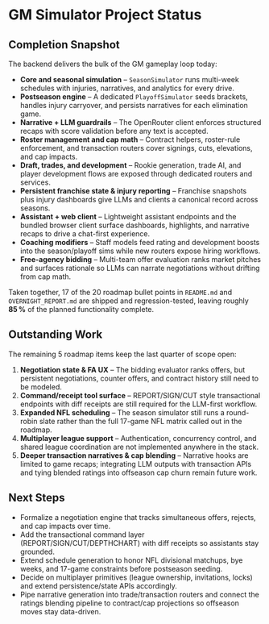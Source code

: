 # GM Simulator Project Status

## Completion Snapshot
The backend delivers the bulk of the GM gameplay loop today:

- **Core and seasonal simulation** – `SeasonSimulator` runs multi-week schedules with injuries, narratives, and analytics for every drive.
- **Postseason engine** – A dedicated `PlayoffSimulator` seeds brackets, handles injury carryover, and persists narratives for each elimination game.
- **Narrative + LLM guardrails** – The OpenRouter client enforces structured recaps with score validation before any text is accepted.
- **Roster management and cap math** – Contract helpers, roster-rule enforcement, and transaction routers cover signings, cuts, elevations, and cap impacts.
- **Draft, trades, and development** – Rookie generation, trade AI, and player development flows are exposed through dedicated routers and services.
- **Persistent franchise state & injury reporting** – Franchise snapshots plus injury dashboards give LLMs and clients a canonical record across seasons.
- **Assistant + web client** – Lightweight assistant endpoints and the bundled browser client surface dashboards, highlights, and narrative recaps to drive a chat-first experience.
- **Coaching modifiers** – Staff models feed rating and development boosts into the season/playoff sims while new routers expose hiring workflows.
- **Free-agency bidding** – Multi-team offer evaluation ranks market pitches and surfaces rationale so LLMs can narrate negotiations without drifting from cap math.

Taken together, 17 of the 20 roadmap bullet points in `README.md` and `OVERNIGHT_REPORT.md` are shipped and regression-tested, leaving roughly **85 %** of the planned functionality complete.

## Outstanding Work
The remaining 5 roadmap items keep the last quarter of scope open:

1. **Negotiation state & FA UX** – The bidding evaluator ranks offers, but persistent negotiations, counter offers, and contract history still need to be modeled.
2. **Command/receipt tool surface** – REPORT/SIGN/CUT style transactional endpoints with diff receipts are still required for the LLM-first workflow.
3. **Expanded NFL scheduling** – The season simulator still runs a round-robin slate rather than the full 17-game NFL matrix called out in the roadmap.
4. **Multiplayer league support** – Authentication, concurrency control, and shared league coordination are not implemented anywhere in the stack.
5. **Deeper transaction narratives & cap blending** – Narrative hooks are limited to game recaps; integrating LLM outputs with transaction APIs and tying blended ratings into offseason cap churn remain future work.

## Next Steps
- Formalize a negotiation engine that tracks simultaneous offers, rejects, and cap impacts over time.
- Add the transactional command layer (REPORT/SIGN/CUT/DEPTHCHART) with diff receipts so assistants stay grounded.
- Extend schedule generation to honor NFL divisional matchups, bye weeks, and 17-game constraints before postseason seeding.
- Decide on multiplayer primitives (league ownership, invitations, locks) and extend persistence/state APIs accordingly.
- Pipe narrative generation into trade/transaction routers and connect the ratings blending pipeline to contract/cap projections so offseason moves stay data-driven.
